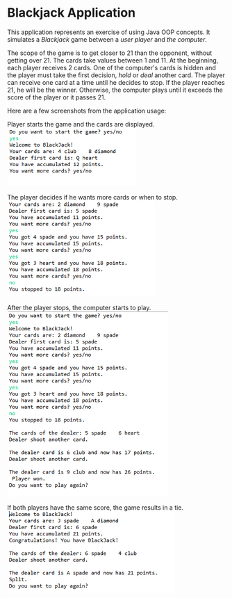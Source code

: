 # Blackjack Application

This application represents an exercise of using Java OOP concepts.
It simulates a *Blackjack* game between a _user player_ and _the computer_.

The scope of the game is to get closer to 21 than the opponent, without getting over 21.
The cards take values between 1 and 11.
At the beginning, each player receives 2 cards. One of the computer's cards is hidden and the player must take the first decision, _hold_ or _deal_ another card.
The player can receive one card at a time until he decides to stop.
If the player reaches 21, he will be the winner. Otherwise, the computer plays until it exceeds the score of the player or it passes 21.

Here are a few screenshots from the application usage:

Player starts the game and the cards are displayed.
  ![image1](/images/image1.png)

The player decides if he wants more cards or when to stop.
  ![image2](/images/image2.png)
  
After the player stops, the computer starts to play.
  ![image3](/images/image3.png)  
  
If both players have the same score, the game results in a tie.  
  ![image4](/images/image4.png)  
  
  